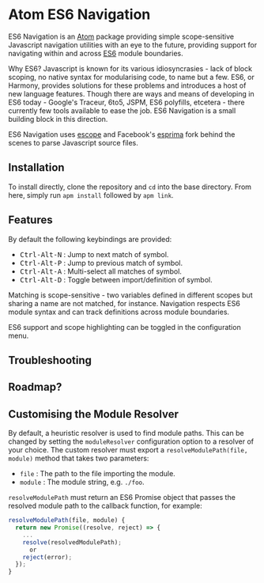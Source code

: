 # Atom ES6 Navigation

ES6 Navigation is an [Atom](https://atom.io) package providing simple scope-sensitive Javascript navigation utilities with an eye to the future, providing support for navigating within and across [ES6](https://people.mozilla.org/~jorendorff/es6-draft.html) module boundaries.

Why ES6? Javascript is known for its various idiosyncrasies - lack of block scoping, no native syntax for modularising code, to name but a few. ES6, or Harmony, provides solutions for these problems and introduces a host of new language features. Though there are ways and means of developing in ES6 today - Google's Traceur, 6to5, JSPM, ES6 polyfills, etcetera - there currently few tools available to ease the job. ES6 Navigation is a small building block in this direction.

ES6 Navigation uses [escope](https://github.com/estools/escope)  and Facebook's [esprima](https://github.com/facebook/esprima) fork behind the scenes to parse Javascript source files.

## Installation
To install directly, clone the repository and `cd` into the base directory. From here, simply run `apm install` followed by `apm link`.

## Features
By default the following keybindings are provided:
* <kbd>Ctrl-Alt-N</kbd> : Jump to next match of symbol.
* <kbd>Ctrl-Alt-P</kbd> : Jump to previous match of symbol.
* <kbd>Ctrl-Alt-A</kbd> : Multi-select all matches of symbol.
* <kbd>Ctrl-Alt-D</kbd> : Toggle between import/definition of symbol.

Matching is scope-sensitive - two variables defined in different scopes but sharing a name are not matched, for instance. Navigation respects ES6 module syntax and can track definitions across module boundaries.

ES6 support and scope highlighting can be toggled in the configuration menu.

## Troubleshooting

## Roadmap?

## Customising the Module Resolver
By default, a heuristic resolver is used to find module paths. This can be changed by setting the `moduleResolver` configuration option to a resolver of your choice. The custom resolver must export a `resolveModulePath(file, module)` method that takes two parameters:
* `file` : The path to the file importing the module.
* `module` : The module string, e.g. `./foo`.

`resolveModulePath` must return an ES6 Promise object that passes the resolved module path to the callback function, for example:
``` javascript
resolveModulePath(file, module) {
  return new Promise((resolve, reject) => {
    ...
    resolve(resolvedModulePath);
      or
    reject(error);
  });
}
```
